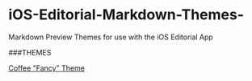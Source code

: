 # iOS-Editorial-Markdown-Themes-
Markdown Preview Themes for use with the iOS Editorial App

###THEMES

[Coffee "Fancy" Theme](iOS-Editorial-Markdown-Themes-/CoffeeFancyTheme.html)
